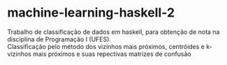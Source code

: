 # machine-learning-haskell-2

Trabalho de classificação de dados em haskell, para obtenção de nota na disciplina de Programação I (UFES).<br> Classificação pelo método dos vizinhos mais próximos, centróides e k-vizinhos mais próximos e suas repectivas matrizes de confusão
